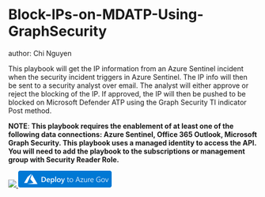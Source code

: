 # Block-IPs-on-MDATP-Using-GraphSecurity
author: Chi Nguyen

This playbook will get the IP information from an Azure Sentinel incident when the security incident triggers in Azure Sentinel. The IP info will then be sent to a security analyst over email. The analyst will either approve or reject the blocking of the IP. If approved, the IP will then be pushed to be blocked on Microsoft Defender ATP using the Graph Security TI indicator Post method.

**NOTE**: **This playbook requires the enablement of at least one of the following data connections: Azure Sentinel, Office 365 Outlook, Microsoft Graph Security. This playbook uses a managed identity to access the API. You will need to add the playbook to the subscriptions or management group with Security Reader Role.**

<a href="https://portal.azure.com/#create/Microsoft.Template/uri/https%3A%2F%2Fraw.githubusercontent.com%2FAzure%2FAzure-Sentinel%2Fmaster%2FPlaybooks%2FBlock-IPs-on-MDATP-Using-GraphSecurity%2Fazuredeploy.json" target="_blank">
    <img src="https://aka.ms/deploytoazurebutton"/>
</a>
<a href="https://portal.azure.us/#create/Microsoft.Template/uri/https%3A%2F%2Fraw.githubusercontent.com%2FAzure%2FAzure-Sentinel%2Fmaster%2FPlaybooks%2FBlock-IPs-on-MDATP-Using-GraphSecurity%2Fazuredeploy.json" target="_blank">
<img src="https://raw.githubusercontent.com/Azure/azure-quickstart-templates/master/1-CONTRIBUTION-GUIDE/images/deploytoazuregov.png"/>
</a>